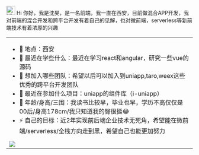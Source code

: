 
<img src='https://qpluspicture.oss-cn-beijing.aliyuncs.com/6LjjQA/Hi.gif' alt='Hi' width="24"/> Hi 你好，我是沈昊，是一名前端，我一直在西安，目前做混合APP开发，我对前端的混合开发和跨平台开发有着自己的见解，也对微前端，serverless等新前端技术有着浓厚的兴趣

<table>
<tr>
<td valign="top" width="50%">

- 🔭 地点：西安
- 🌱 最近在学些什么：最近在学习react和angular，研究一些vue的源码
- 👯 想加入哪些团队：希望以后可以加入到uniapp,taro,weex这些优秀的跨平台开发团队
- 🤔 最近在参加什么项目：uniapp的组件库（i-uniapp）
- 💬 年龄/身高/三围：我读书比较早，毕业也早，学历不高仅仅是00后/身高178cm/我只知道我的臀很挺😂
- ⚡ 自己的目标：近2年实现前后端企业技术无死角，希望能在微前端/serverless/全栈方向走到黑，希望自己也能更加努力
  
  

<img src="https://yinzhuoei-static.oss-cn-beijing.aliyuncs.com/%E5%BE%AE%E4%BF%A1%E6%88%AA%E5%9B%BE_20200723224235.png"/>
